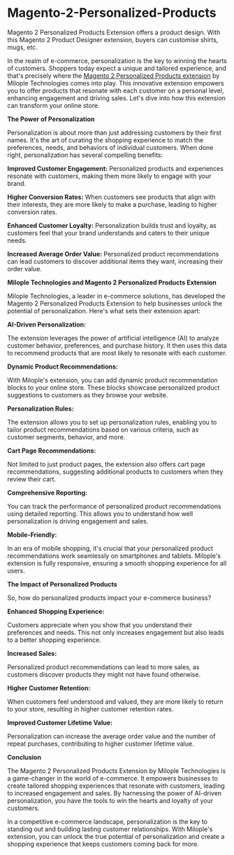 # Magento-2-Personalized-Products
Magento 2 Personalized Products Extension offers a product design. With this Magento 2 Product Designer extension, buyers can customise shirts, mugs, etc.

In the realm of e-commerce, personalization is the key to winning the hearts of customers. Shoppers today expect a unique and tailored experience, and that's precisely where the [Magento 2 Personalized Products extension](https://www.milople.com/magento-2-personalized-products.html) by Milople Technologies comes into play. This innovative extension empowers you to offer products that resonate with each customer on a personal level, enhancing engagement and driving sales. Let's dive into how this extension can transform your online store.

**The Power of Personalization**

Personalization is about more than just addressing customers by their first names. It's the art of curating the shopping experience to match the preferences, needs, and behaviors of individual customers. When done right, personalization has several compelling benefits:

**Improved Customer Engagement:** Personalized products and experiences resonate with customers, making them more likely to engage with your brand.

**Higher Conversion Rates:** When customers see products that align with their interests, they are more likely to make a purchase, leading to higher conversion rates.

**Enhanced Customer Loyalty:** Personalization builds trust and loyalty, as customers feel that your brand understands and caters to their unique needs.

**Increased Average Order Value:** Personalized product recommendations can lead customers to discover additional items they want, increasing their order value.

**Milople Technologies and Magento 2 Personalized Products Extension**

Milople Technologies, a leader in e-commerce solutions, has developed the Magento 2 Personalized Products Extension to help businesses unlock the potential of personalization. Here's what sets their extension apart:

**AI-Driven Personalization:**

The extension leverages the power of artificial intelligence (AI) to analyze customer behavior, preferences, and purchase history. It then uses this data to recommend products that are most likely to resonate with each customer.

**Dynamic Product Recommendations:**

With Milople's extension, you can add dynamic product recommendation blocks to your online store. These blocks showcase personalized product suggestions to customers as they browse your website.

**Personalization Rules:**

The extension allows you to set up personalization rules, enabling you to tailor product recommendations based on various criteria, such as customer segments, behavior, and more.

**Cart Page Recommendations:**

Not limited to just product pages, the extension also offers cart page recommendations, suggesting additional products to customers when they review their cart.

**Comprehensive Reporting:**

You can track the performance of personalized product recommendations using detailed reporting. This allows you to understand how well personalization is driving engagement and sales.

**Mobile-Friendly:**

In an era of mobile shopping, it's crucial that your personalized product recommendations work seamlessly on smartphones and tablets. Milople's extension is fully responsive, ensuring a smooth shopping experience for all users.

**The Impact of Personalized Products**

So, how do personalized products impact your e-commerce business?

**Enhanced Shopping Experience:**

Customers appreciate when you show that you understand their preferences and needs. This not only increases engagement but also leads to a better shopping experience.

**Increased Sales:**

Personalized product recommendations can lead to more sales, as customers discover products they might not have found otherwise.

**Higher Customer Retention:**

When customers feel understood and valued, they are more likely to return to your store, resulting in higher customer retention rates.

**Improved Customer Lifetime Value:**

Personalization can increase the average order value and the number of repeat purchases, contributing to higher customer lifetime value.

**Conclusion**

The Magento 2 Personalized Products Extension by Milople Technologies is a game-changer in the world of e-commerce. It empowers businesses to create tailored shopping experiences that resonate with customers, leading to increased engagement and sales. By harnessing the power of AI-driven personalization, you have the tools to win the hearts and loyalty of your customers.

In a competitive e-commerce landscape, personalization is the key to standing out and building lasting customer relationships. With Milople's extension, you can unlock the true potential of personalization and create a shopping experience that keeps customers coming back for more.
